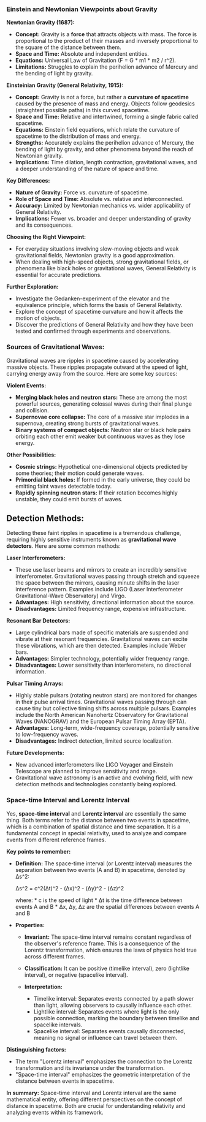 ### Einstein and Newtonian Viewpoints about Gravity

**Newtonian Gravity (1687):**

- **Concept:** Gravity is a **force** that attracts objects with mass. The force is proportional to the product of their masses and inversely proportional to the square of the distance between them.
- **Space and Time:** Absolute and independent entities.
- **Equations:** Universal Law of Gravitation (F = G * m1 * m2 / r^2).
- **Limitations:** Struggles to explain the perihelion advance of Mercury and the bending of light by gravity.

**Einsteinian Gravity (General Relativity, 1915):**

- **Concept:** Gravity is not a force, but rather a **curvature of spacetime** caused by the presence of mass and energy. Objects follow geodesics (straightest possible paths) in this curved spacetime.
- **Space and Time:** Relative and intertwined, forming a single fabric called spacetime.
- **Equations:** Einstein field equations, which relate the curvature of spacetime to the distribution of mass and energy.
- **Strengths:** Accurately explains the perihelion advance of Mercury, the bending of light by gravity, and other phenomena beyond the reach of Newtonian gravity.
- **Implications:** Time dilation, length contraction, gravitational waves, and a deeper understanding of the nature of space and time.

**Key Differences:**

- **Nature of Gravity:** Force vs. curvature of spacetime.
- **Role of Space and Time:** Absolute vs. relative and interconnected.
- **Accuracy:** Limited by Newtonian mechanics vs. wider applicability of General Relativity.
- **Implications:** Fewer vs. broader and deeper understanding of gravity and its consequences.

**Choosing the Right Viewpoint:**

- For everyday situations involving slow-moving objects and weak gravitational fields, Newtonian gravity is a good approximation.
- When dealing with high-speed objects, strong gravitational fields, or phenomena like black holes or gravitational waves, General Relativity is essential for accurate predictions.

**Further Exploration:**

- Investigate the Gedanken-experiment of the elevator and the equivalence principle, which forms the basis of General Relativity.
- Explore the concept of spacetime curvature and how it affects the motion of objects.
- Discover the predictions of General Relativity and how they have been tested and confirmed through experiments and observations.
### Sources of Gravitational Waves:

Gravitational waves are ripples in spacetime caused by accelerating massive objects. These ripples propagate outward at the speed of light, carrying energy away from the source. Here are some key sources:

**Violent Events:**

- **Merging black holes and neutron stars:** These are among the most powerful sources, generating colossal waves during their final plunge and collision.
- **Supernovae core collapse:** The core of a massive star implodes in a supernova, creating strong bursts of gravitational waves.
- **Binary systems of compact objects:** Neutron star or black hole pairs orbiting each other emit weaker but continuous waves as they lose energy.

**Other Possibilities:**

- **Cosmic strings:** Hypothetical one-dimensional objects predicted by some theories; their motion could generate waves.
- **Primordial black holes:** If formed in the early universe, they could be emitting faint waves detectable today.
- **Rapidly spinning neutron stars:** If their rotation becomes highly unstable, they could emit bursts of waves.

## Detection Methods:

Detecting these faint ripples in spacetime is a tremendous challenge, requiring highly sensitive instruments known as **gravitational wave detectors**. Here are some common methods:

**Laser Interferometers:**

- These use laser beams and mirrors to create an incredibly sensitive interferometer. Gravitational waves passing through stretch and squeeze the space between the mirrors, causing minute shifts in the laser interference pattern. Examples include LIGO (Laser Interferometer Gravitational-Wave Observatory) and Virgo.
- **Advantages:** High sensitivity, directional information about the source.
- **Disadvantages:** Limited frequency range, expensive infrastructure.

**Resonant Bar Detectors:**

- Large cylindrical bars made of specific materials are suspended and vibrate at their resonant frequencies. Gravitational waves can excite these vibrations, which are then detected. Examples include Weber bars.
- **Advantages:** Simpler technology, potentially wider frequency range.
- **Disadvantages:** Lower sensitivity than interferometers, no directional information.

**Pulsar Timing Arrays:**

- Highly stable pulsars (rotating neutron stars) are monitored for changes in their pulse arrival times. Gravitational waves passing through can cause tiny but collective timing shifts across multiple pulsars. Examples include the North American Nanohertz Observatory for Gravitational Waves (NANOGRAV) and the European Pulsar Timing Array (EPTA).
- **Advantages:** Long-term, wide-frequency coverage, potentially sensitive to low-frequency waves.
- **Disadvantages:** Indirect detection, limited source localization.

**Future Developments:**

- New advanced interferometers like LIGO Voyager and Einstein Telescope are planned to improve sensitivity and range.
- Gravitational wave astronomy is an active and evolving field, with new detection methods and technologies constantly being explored.

### Space-time Interval and Lorentz Interval
Yes, **space-time interval** and **Lorentz interval** are essentially the same thing. Both terms refer to the distance between two events in spacetime, which is a combination of spatial distance and time separation. It is a fundamental concept in special relativity, used to analyze and compare events from different reference frames.

**Key points to remember:**

- **Definition:** The space-time interval (or Lorentz interval) measures the separation between two events (A and B) in spacetime, denoted by Δs^2:
    
    Δs^2 = c^2(Δt)^2 - (Δx)^2 - (Δy)^2 - (Δz)^2
    
    where: * c is the speed of light * Δt is the time difference between events A and B * Δx, Δy, Δz are the spatial differences between events A and B
    
- **Properties:**
    
    - **Invariant:** The space-time interval remains constant regardless of the observer's reference frame. This is a consequence of the Lorentz transformation, which ensures the laws of physics hold true across different frames.
    - **Classification:** It can be positive (timelike interval), zero (lightlike interval), or negative (spacelike interval).
    - **Interpretation:**
        
        - Timelike interval: Separates events connected by a path slower than light, allowing observers to causally influence each other.
        - Lightlike interval: Separates events where light is the only possible connection, marking the boundary between timelike and spacelike intervals.
        - Spacelike interval: Separates events causally disconnected, meaning no signal or influence can travel between them.
        
    

**Distinguishing factors:**

- The term "Lorentz interval" emphasizes the connection to the Lorentz transformation and its invariance under the transformation.
- "Space-time interval" emphasizes the geometric interpretation of the distance between events in spacetime.

**In summary:** Space-time interval and Lorentz interval are the same mathematical entity, offering different perspectives on the concept of distance in spacetime. Both are crucial for understanding relativity and analyzing events within its framework.